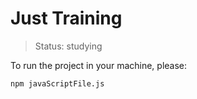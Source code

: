 <h1>Just Training</h1>

> Status: studying

To run the project in your machine, please:

```
npm javaScriptFile.js
```
